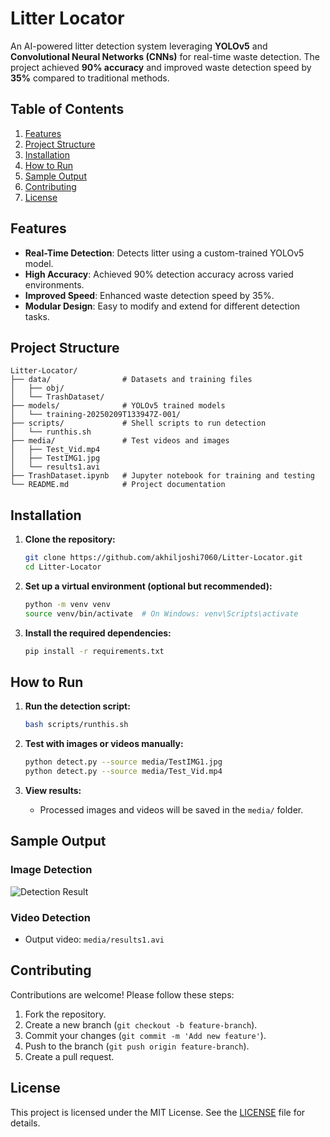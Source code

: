 # Litter Locator

An AI-powered litter detection system leveraging **YOLOv5** and **Convolutional Neural Networks (CNNs)** for real-time waste detection. The project achieved **90% accuracy** and improved waste detection speed by **35%** compared to traditional methods.

## Table of Contents
1. [Features](#features)
2. [Project Structure](#project-structure)
3. [Installation](#installation)
4. [How to Run](#how-to-run)
5. [Sample Output](#sample-output)
6. [Contributing](#contributing)
7. [License](#license)

## Features
- **Real-Time Detection**: Detects litter using a custom-trained YOLOv5 model.
- **High Accuracy**: Achieved 90% detection accuracy across varied environments.
- **Improved Speed**: Enhanced waste detection speed by 35%.
- **Modular Design**: Easy to modify and extend for different detection tasks.

## Project Structure
```
Litter-Locator/
├── data/                # Datasets and training files
│   ├── obj/
│   └── TrashDataset/
├── models/              # YOLOv5 trained models
│   └── training-20250209T133947Z-001/
├── scripts/             # Shell scripts to run detection
│   └── runthis.sh
├── media/               # Test videos and images
│   ├── Test_Vid.mp4
│   ├── TestIMG1.jpg
│   └── results1.avi
├── TrashDataset.ipynb   # Jupyter notebook for training and testing
└── README.md            # Project documentation
```

## Installation

1. **Clone the repository:**
   ```bash
   git clone https://github.com/akhiljoshi7060/Litter-Locator.git
   cd Litter-Locator
   ```

2. **Set up a virtual environment (optional but recommended):**
   ```bash
   python -m venv venv
   source venv/bin/activate  # On Windows: venv\Scripts\activate
   ```

3. **Install the required dependencies:**
   ```bash
   pip install -r requirements.txt
   ```

## How to Run

1. **Run the detection script:**
   ```bash
   bash scripts/runthis.sh
   ```

2. **Test with images or videos manually:**
   ```bash
   python detect.py --source media/TestIMG1.jpg
   python detect.py --source media/Test_Vid.mp4
   ```

3. **View results:**
   - Processed images and videos will be saved in the `media/` folder.

## Sample Output

### Image Detection
![Detection Result](media/TestIMG1.jpg)

### Video Detection
- Output video: `media/results1.avi`

## Contributing

Contributions are welcome! Please follow these steps:
1. Fork the repository.
2. Create a new branch (`git checkout -b feature-branch`).
3. Commit your changes (`git commit -m 'Add new feature'`).
4. Push to the branch (`git push origin feature-branch`).
5. Create a pull request.

## License

This project is licensed under the MIT License. See the [LICENSE](LICENSE) file for details.


